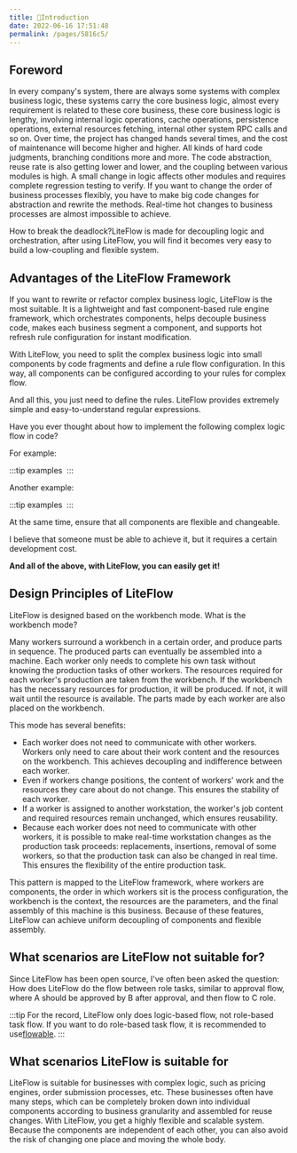 ```yaml
---
title: 🍤Introduction
date: 2022-06-16 17:51:48
permalink: /pages/5816c5/
---
```


## Foreword

In every company's system, there are always some systems with complex business logic, these systems carry the core business logic, almost every requirement is related to these core business, these core business logic is lengthy, involving internal logic operations, cache operations, persistence operations, external resources fetching, internal other system RPC calls and so on. Over time, the project has changed hands several times, and the cost of maintenance will become higher and higher. All kinds of hard code judgments, branching conditions more and more. The code abstraction, reuse rate is also getting lower and lower, and the coupling between various modules is high. A small change in logic affects other modules and requires complete regression testing to verify. If you want to change the order of business processes flexibly, you have to make big code changes for abstraction and rewrite the methods. Real-time hot changes to business processes are almost impossible to achieve.

How to break the deadlock?LiteFlow is made for decoupling logic and orchestration, after using LiteFlow, you will find it becomes very easy to build a low-coupling and flexible system.



## Advantages of the LiteFlow Framework

If you want to rewrite or refactor complex business logic, LiteFlow is the most suitable. It is a lightweight and fast component-based rule engine framework, which orchestrates components, helps decouple business code, makes each business segment a component, and supports hot refresh rule configuration for instant modification.

With LiteFlow, you need to split the complex business logic into small components by code fragments and define a rule flow configuration. In this way, all components can be configured according to your rules for complex flow.

And all this, you just need to define the rules. LiteFlow provides extremely simple and easy-to-understand regular expressions.



Have you ever thought about how to implement the following complex logic flow in code?

For example:

:::tip examples
<img :src="$withBase('/img/flow_example/e8.svg')" style="zoom: 80%" class="no-zoom">
:::

Another example:

:::tip examples
<img :src="$withBase('/img/flow_example/e9.svg')" style="zoom: 80%" class="no-zoom">
:::

At the same time, ensure that all components are flexible and changeable.

I believe that someone must be able to achieve it, but it requires a certain development cost.



**And all of the above, with LiteFlow, you can easily get it!**



## Design Principles of LiteFlow

LiteFlow is designed based on the workbench mode. What is the workbench mode?

Many workers surround a workbench in a certain order, and produce parts in sequence. The produced parts can eventually be assembled into a machine. Each worker only needs to complete his own task without knowing the production tasks of other workers. The resources required for each worker's production are taken from the workbench. If the workbench has the necessary resources for production, it will be produced. If not, it will wait until the resource is available. The parts made by each worker are also placed on the workbench.

This mode has several benefits:

- Each worker does not need to communicate with other workers. Workers only need to care about their work content and the resources on the workbench. This achieves decoupling and indifference between each worker.
- Even if workers change positions, the content of workers' work and the resources they care about do not change. This ensures the stability of each worker.
- If a worker is assigned to another workstation, the worker's job content and required resources remain unchanged, which ensures reusability.
- Because each worker does not need to communicate with other workers, it is possible to make real-time workstation changes as the production task proceeds: replacements, insertions, removal of some workers, so that the production task can also be changed in real time. This ensures the flexibility of the entire production task.

This pattern is mapped to the LiteFlow framework, where workers are components, the order in which workers sit is the process configuration, the workbench is the context, the resources are the parameters, and the final assembly of this machine is this business. Because of these features, LiteFlow can achieve uniform decoupling of components and flexible assembly.



## What scenarios are LiteFlow not suitable for?

Since LiteFlow has been open source, I've often been asked the question: How does LiteFlow do the flow between role tasks, similar to approval flow, where A should be approved by B after approval, and then flow to C role.

:::tip 
For the record, LiteFlow only does logic-based flow, not role-based task flow. If you want to do role-based task flow, it is recommended to use[flowable](https://flowable.com/open-source/).
:::



## What scenarios LiteFlow is suitable for

LiteFlow is suitable for businesses with complex logic, such as pricing engines, order submission processes, etc. These businesses often have many steps, which can be completely broken down into individual components according to business granularity and assembled for reuse changes. With LiteFlow, you get a highly flexible and scalable system. Because the components are independent of each other, you can also avoid the risk of changing one place and moving the whole body.
